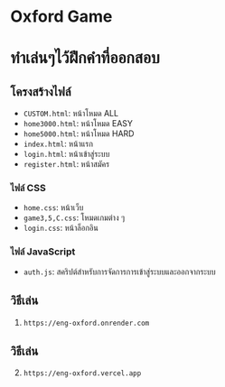 # Oxford Game
# ทำเล่นๆไว้ฝึกคำที่ออกสอบ

## โครงสร้างไฟล์
- `CUSTOM.html`: หน้าโหมด ALL
- `home3000.html`: หน้าโหมด EASY
- `home5000.html`: หน้าโหมด HARD
- `index.html`: หน้าแรก
- `login.html`: หน้าเข้าสู่ระบบ
- `register.html`: หน้าสมัคร

### ไฟล์ CSS
- `home.css`: หน้าเว็บ
- `game3,5,C.css`: โหมดเกมต่าง ๆ
- `login.css`: หน้าล็อกอิน

### ไฟล์ JavaScript
- `auth.js`: สคริปต์สำหรับการจัดการการเข้าสู่ระบบและออกจากระบบ

## วิธีเล่น
1. ```sh
   https://eng-oxford.onrender.com

## วิธีเล่น
2. ```sh
   https://eng-oxford.vercel.app
